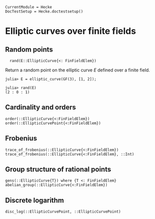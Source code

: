 ```@meta
CurrentModule = Hecke
DocTestSetup = Hecke.doctestsetup()
```
# Elliptic curves over finite fields


## Random points

```
  rand(E::EllipticCurve{<: FinFieldElem})
```

Return a random point on the elliptic curve $E$ defined over a finite field.

```jldoctest; filter = r"\(.*"
julia> E = elliptic_curve(GF(3), [1, 2]);

julia> rand(E)
(2 : 0 : 1)
```

## Cardinality and orders

```@docs
order(::EllipticCurve{<:FinFieldElem})
order(::EllipticCurvePoint{<:FinFieldElem})
```

## Frobenius

```@docs
trace_of_frobenius(::EllipticCurve{<:FinFieldElem})
trace_of_frobenius(::EllipticCurve{<:FinFieldElem}, ::Int)
```

## Group structure of rational points

```@docs
gens(::EllipticCurve{T}) where {T <: FinFieldElem}
abelian_group(::EllipticCurve{<:FinFieldElem})
```

## Discrete logarithm

```@docs
disc_log(::EllipticCurvePoint, ::EllipticCurvePoint)
```
